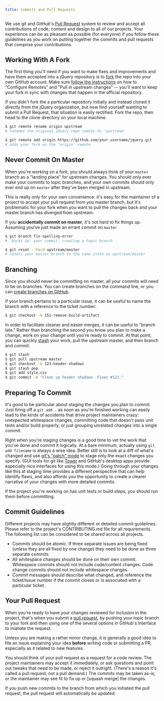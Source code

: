 ```yaml
---
title: Commits and Pull Requests
---
```


We use git and GitHub's [Pull
Request](https://help.github.com/articles/using-pull-requests) system to review
and accept all contributions of code, content and design to all of our
projects. Your experience can be as pleasant as possible (for
everyone) if you follow these guidelines as you work on putting together the commits and pull requests that comprise your contributions.

## Working With A Fork

The first thing you'll need if you want to make fixes and improvements
and have them accepted into a jQuery repository is to
[fork](https://help.github.com/articles/fork-a-repo) the repo into your own
GitHub account. Make sure [follow the
instructions](https://help.github.com/articles/fork-a-repo) on how to
"Configure Remotes" and "Pull in upstream changes" -- you'll want to keep your
fork in sync with changes that happen in the official repository.

If you didn't fork the a particular repository initially and instead cloned it directly from the jQuery organization, but now find yourself wanting to submit a Pull Request, that situation is easily rectified. Fork the repo, then head to the clone directory on your local machine.

``` bash
$ git remote rename origin upstream
# renames the original jQuery repo remote to 'upstream'

$ git remote add origin https://github.com/your_username/jquery.git
# adds your fork as the 'origin' remote
```

## Never Commit On Master

When you're working on a fork, you should always think of your `master` branch
as a "landing place" for upstream changes. You should only ever make your
commits to topic branches, and your own commits should only ever end up on
`master` after they've been merged in upstream.

This is really only for your own convenience: it's easy for the maintainer of a project to accept your pull request from you master branch, but it's problematic for your fork when you want to pull the changes back and your master branch has diverged from upstream.

If you **accidentally commit on master**, it's not hard to fix things up. Assuming you've just made an errant commit on `master`

``` bash
$ git branch fix-spelling-error
# 'backs up' your commit, creating a topic branch

$ git reset --hard upstream/master
# resets your master branch to the same state as upstream/master
```

## Branching

Since you should never be committing on master, all your commits will need to be on branches. You can create branches on the command line, or you can [create branches on GitHub](https://github.com/blog/1377-create-and-delete-branches).

If your branch pertains to a particular issue, it can be useful to name the branch with a reference to the ticket number:

``` bash
$ git checkout -b 151-remove-build-artifact
```

In order to facilitate cleaner and easier merges, it can be useful to "branch late."
Rather than branching the second you know you plan to make a change, work on your
change until you're ready to commit. At that point, you can quickly
[stash](http://git-scm.com/book/en/Git-Tools-Stashing) your work, pull the upstream
master, and then branch and commit.

``` bash
$ git stash
$ git pull upstream master
$ git checkout -b 123-header-shadows
$ git stash pop
$ git add style.css
$ git commit -m "Clean up header shadows. Fixes #123."
```

## Preparing To Commit

It's good to be particular about staging the changes you plan to commit. Just
firing off a `git add .` as soon as you're finished working can easily lead to
the kinds of accidents that drive project maintainers crazy: unexpected
whitespace changes, committing code that doesn't pass unit tests and/or build properly, or just grouping unrelated changes into a single commit.

Right when you're staging changes is a good time to vet the work that you've
done and commit it logically. At a bare minimum, actually using `git add
filename` is always a wise idea. Better still is to look at a diff of what's
changed and use [git's "patch"
mode](http://johnkary.net/blog/git-add-p-the-most-powerful-git-feature-youre-not-using-yet/)
to stage only the exact changes you specify. (GUI tools for git like
[Tower](http://www.git-tower.com/) and GitHub's desktop apps provide especially
nice interfaces for using this mode.) Going through your changes like this at
staging time provides a different perspective that can help identify flaws, and
also affords you the opportunity to create a clearer narrative of your changes
with more detailed commits.

If the project you're working on has unit tests or build steps, you should run
them before committing.

## Commit Guidelines

Different projects may have slightly different or detailed commit guidelines. Please refer to the project's CONTRIBUTING.md file for all requirements. The following list can be considered to be shared across all projects.

* Commits should be atomic. If three separate issues are being fixed (unless they are all fixed by one change) they need to be done as three separate commits.
* All whitespace changes should be done on their own commit. Whitespace commits should not include code/content changes. Code change commits should not include whitespace changes.
* Commit messages should describe what changed, and reference the ticket/issue number if the commit closes or is associated with a particular ticket.

## Your Pull Request

When you're ready to have your changes reviewed for inclusion in the project, that's when you submit a [pull request](https://help.github.com/articles/using-pull-requests), by pushing your topic branch to your fork and then using one of the several options in GitHub's interface to iniatiate the request.

Unless you are making a rather minor change, it is generally a good idea to
file an issue explaining your idea **before** writing code or submitting a PR,
especially as it related to new features.

You should think of your pull request as a request for a code review. The
project maintainers may accept it immediately, or ask questions and point out
tweaks that need to be made, or reject it outright. (There's a reason it's
called a pull request, not a pull demand.) The commits may be taken as-is, or
the maintainer may see fit to fix up or [squash merge] the changes.

If you push new commits to the branch from which you initiated the pull request, the pull request will automatically be updated.

